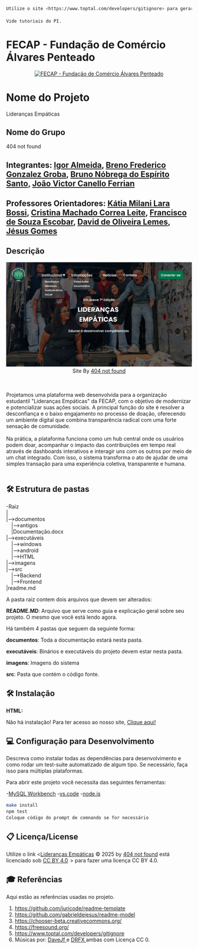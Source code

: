 ```sh
Utilize o site <https://www.toptal.com/developers/gitignore> para gerar seu arquivo gitignore e apague este campo.

Vide tutoriais do PI.
```

# FECAP - Fundação de Comércio Álvares Penteado

<p align="center">
<a href= "https://www.fecap.br/"><img src="https://encrypted-tbn0.gstatic.com/images?q=tbn:ANd9GcRhZPrRa89Kma0ZZogxm0pi-tCn_TLKeHGVxywp-LXAFGR3B1DPouAJYHgKZGV0XTEf4AE&usqp=CAU" alt="FECAP - Fundação de Comércio Álvares Penteado" border="0"></a>
</p>

# Nome do Projeto
Lideranças Empáticas
## Nome do Grupo
404 not found

## Integrantes: <a href="https://www.linkedin.com/in/igor-almeida-635656342/">Igor Almeida</a>, <a href="https://www.linkedin.com/in/breno-groba/">Breno Frederico Gonzalez Groba</a>, <a href="https://www.linkedin.com/in/bruno-n%C3%B3brega-537376362/">Bruno Nóbrega do Espírito Santo</a>, <a href="https://www.linkedin.com/in/joao-victor-canello/">João Victor Canello Ferrian</a>

## Professores Orientadores: <a href="https://www.linkedin.com/in/katia-bossi/">Kátia Milani Lara Bossi</a>, <a href="https://www.linkedin.com/in/cristina-machado-corr%C3%AAa-leite-630309160/">Cristina Machado Correa Leite</a>, <a href="https://www.linkedin.com/in/francisco-escobar/">Francisco de Souza Escobar</a>, <a href="https://www.linkedin.com/in/dolemes/">David de Oliveira Lemes</a>, <a href="https://www.linkedin.com/in/j%C3%A9sus-gomes-83b769108/">Jésus Gomes</a>

## Descrição

<p align="center">
<img src="https://github.com/2025-2-NCC2/Projeto2/blob/main/imagens/home_404.png" alt="TELA INICIAL" border="0">
 Site By <a href="notfound404mail@gmail.com" >404 not found</a> 
</p>
           
<br><br>
Projetamos uma plataforma web desenvolvida para a organização estudantil "Lideranças Empáticas" da FECAP, com o objetivo de modernizar e potencializar suas ações sociais. A principal função do site é resolver a desconfiança e o baixo engajamento no processo de doação, oferecendo um ambiente digital que combina transparência radical com uma forte sensação de comunidade.
<br><br>
Na prática, a plataforma funciona como um hub central onde os usuários podem doar, acompanhar o impacto das contribuições em tempo real através de dashboards interativos e interagir uns com os outros por meio de um chat integrado. Com isso, o sistema transforma o ato de ajudar de uma simples transação para uma experiência coletiva, transparente e humana.
<br><br>

## 🛠 Estrutura de pastas

-Raiz<br>
|<br>
|-->documentos<br>
  &emsp;|-->antigos<br>
  &emsp;|Documentação.docx<br>
|-->executáveis<br>
  &emsp;|-->windows<br>
  &emsp;|-->android<br>
  &emsp;|-->HTML<br>
|-->imagens<br>
|-->src<br>
  &emsp;|-->Backend<br>
  &emsp;|-->Frontend<br>
|readme.md<br>

A pasta raiz contem dois arquivos que devem ser alterados:

<b>README.MD</b>: Arquivo que serve como guia e explicação geral sobre seu projeto. O mesmo que você está lendo agora.

Há também 4 pastas que seguem da seguinte forma:

<b>documentos</b>: Toda a documentação estará nesta pasta.

<b>executáveis</b>: Binários e executáveis do projeto devem estar nesta pasta.

<b>imagens</b>: Imagens do sistema

<b>src</b>: Pasta que contém o código fonte.

## 🛠 Instalação

<b>HTML:</b>

Não há instalação! Para ter acesso ao nosso site, <a href="https://404notfound404.netlify.app/">Clique aqui!</a>

## 💻 Configuração para Desenvolvimento

Descreva como instalar todas as dependências para desenvolvimento e como rodar um test-suite automatizado de algum tipo. Se necessário, faça isso para múltiplas plataformas.

Para abrir este projeto você necessita das seguintes ferramentas:

-<a href="https://dev.mysql.com/downloads/workbench/">MySQL Workbench</a>
-<a href="https://code.visualstudio.com/download">vs.code</a>
-<a href="https://www.nodejs.tech/pt-br/download">node.js</a>

```sh
make install
npm test
Coloque código do prompt de comnando se for necessário
```

## 📋 Licença/License
Utilize o link <<a href="https://404notfound404.netlify.app/"><font dir="auto" style="vertical-align: inherit;"><font dir="auto" style="vertical-align: inherit;">Lideranças Empáticas</font></font></a><font dir="auto" style="vertical-align: inherit;"><font dir="auto" style="vertical-align: inherit;"> © 2025 by </font></font><a href="https://404notfound404.netlify.app/"><font dir="auto" style="vertical-align: inherit;"><font dir="auto" style="vertical-align: inherit;">404 not found</font></font></a><font dir="auto" style="vertical-align: inherit;"><font dir="auto" style="vertical-align: inherit;"> está licenciado sob </font></font><a href="https://creativecommons.org/licenses/by/4.0/"><font dir="auto" style="vertical-align: inherit;"><font dir="auto" style="vertical-align: inherit;">CC BY 4.0</font></font></a><img src="https://mirrors.creativecommons.org/presskit/icons/cc.svg" alt="" style="max-width: 1em;max-height:1em;margin-left: .2em;"><img src="https://mirrors.creativecommons.org/presskit/icons/by.svg" alt="" style="max-width: 1em;max-height:1em;margin-left: .2em;">> para fazer uma licença CC BY 4.0.

## 🎓 Referências

Aqui estão as referências usadas no projeto.

1. <https://github.com/iuricode/readme-template>
2. <https://github.com/gabrieldejesus/readme-model>
3. <https://chooser-beta.creativecommons.org/>
4. <https://freesound.org/>
5. <https://www.toptal.com/developers/gitignore>
6. Músicas por: <a href="https://freesound.org/people/DaveJf/sounds/616544/"> DaveJf </a> e <a href="https://freesound.org/people/DRFX/sounds/338986/"> DRFX </a> ambas com Licença CC 0.
